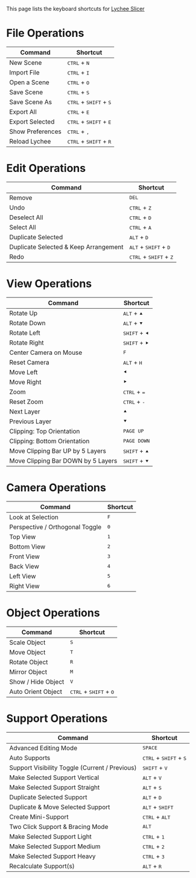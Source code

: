
This page lists the keyboard shortcuts for [Lychee Slicer](https://lychee.mango3d.io/)

# File Operations

Command | Shortcut
------------ | -------------
New Scene | <kbd>CTRL</kbd> + <kbd>N</kbd>
Import File | <kbd>CTRL</kbd> + <kbd>I</kbd>
Open a Scene | <kbd>CTRL</kbd> + <kbd>O</kbd>
Save Scene | <kbd>CTRL</kbd> + <kbd>S</kbd>
Save Scene As | <kbd>CTRL</kbd> + <kbd>SHIFT</kbd> + <kbd>S</kbd>
Export All | <kbd>CTRL</kbd> + <kbd>E</kbd>
Export Selected | <kbd>CTRL</kbd> + <kbd>SHIFT</kbd> + <kbd>E</kbd>
Show Preferences | <kbd>CTRL</kbd> + <kbd>,</kbd>
Reload Lychee | <kbd>CTRL</kbd> + <kbd>SHIFT</kbd> + <kbd>R</kbd>

# Edit Operations

Command | Shortcut
------------ | -------------
Remove | <kbd>DEL</kbd>
Undo | <kbd>CTRL</kbd> + <kbd>Z</kbd>
Deselect All | <kbd>CTRL</kbd> + <kbd>D</kbd>
Select All |  <kbd>CTRL</kbd> + <kbd>A</kbd>
Duplicate Selected |  <kbd>ALT</kbd> + <kbd>D</kbd>
Duplicate Selected & Keep Arrangement | <kbd>ALT</kbd> + <kbd>SHIFT</kbd> + <kbd>D</kbd>
Redo | <kbd>CTRL</kbd> + <kbd>SHIFT</kbd> + <kbd>Z</kbd>

# View Operations

Command | Shortcut
------------ | -------------
Rotate Up | <kbd>ALT</kbd> + <kbd>&#11205;</kbd>
Rotate Down | <kbd>ALT</kbd> + <kbd>&#11206;</kbd>
Rotate Left | <kbd>SHIFT</kbd> + <kbd>&#11207;</kbd>
Rotate Right | <kbd>SHIFT</kbd> + <kbd>&#11208;</kbd>
Center Camera on Mouse | <kbd>F</kbd>
Reset Camera | <kbd>ALT</kbd> + <kbd>H</kbd>
Move Left | <kbd>&#11207;</kbd>
Move Right | <kbd>&#11208;</kbd>
Zoom | <kbd>CTRL</kbd> + <kbd>=</kbd>
Reset Zoom | <kbd>CTRL</kbd> + <kbd>-</kbd>
Next Layer | <kbd>&#11205;</kbd>
Previous Layer | <kbd>&#11206;</kbd>
Clipping: Top Orientation | <kbd>PAGE UP</kbd>
Clipping: Bottom Orientation | <kbd>PAGE DOWN</kbd>
Move Clipping Bar UP by 5 Layers | <kbd>SHIFT</kbd> + <kbd>&#11205;</kbd>
Move Clipping Bar DOWN by 5 Layers | <kbd>SHIFT</kbd> + <kbd>&#11206;</kbd>

# Camera Operations

Command | Shortcut
------------ | -------------
Look at Selection | <kbd>F</kbd>
Perspective / Orthogonal Toggle | <kbd>0</kbd>
Top View | <kbd>1</kbd>
Bottom View | <kbd>2</kbd>
Front View | <kbd>3</kbd>
Back View | <kbd>4</kbd>
Left View | <kbd>5</kbd>
Right View | <kbd>6</kbd>

# Object Operations

Command | Shortcut
------------ | -------------
Scale Object | <kbd>S</kbd>
Move Object | <kbd>T</kbd>
Rotate Object | <kbd>R</kbd>
Mirror Object | <kbd>M</kbd>
Show / Hide Object | <kbd>V</kbd>
Auto Orient Object | <kbd>CTRL</kbd> + <kbd>SHIFT</kbd> + <kbd>O</kbd>

# Support Operations

Command | Shortcut
------------ | -------------
Advanced Editing Mode | <kbd>SPACE</kbd>
Auto Supports | <kbd>CTRL</kbd> + <kbd>SHIFT</kbd> + <kbd>S</kbd>
Support Visibility Toggle (Current / Previous) | <kbd>SHIFT</kbd> + <kbd>V</kbd>
Make Selected Support Vertical | <kbd>ALT</kbd> + <kbd>V</kbd>
Make Selected Support Straight | <kbd>ALT</kbd> + <kbd>S</kbd>
Duplicate Selected Support | <kbd>ALT</kbd> + <kbd>D</kbd>
Duplicate & Move Selected Support | <kbd>ALT</kbd> + <kbd>SHIFT</kbd>
Create Mini-Support | <kbd>CTRL</kbd> + <kbd>ALT</kbd>
Two Click Support & Bracing Mode | <kbd>ALT</kbd>
Make Selected Support Light | <kbd>CTRL</kbd> + <kbd>1</kbd>
Make Selected Support Medium | <kbd>CTRL</kbd> + <kbd>2</kbd>
Make Selected Support Heavy | <kbd>CTRL</kbd> + <kbd>3</kbd>
Recalculate Support(s) | <kbd>ALT</kbd> + <kbd>R</kbd>

